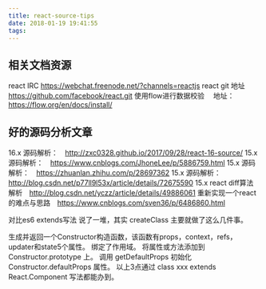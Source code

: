 ```yaml
---
title: react-source-tips
date: 2018-01-19 19:41:55
tags:
---
```


## 相关文档资源
react IRC https://webchat.freenode.net/?channels=reactjs
react git 地址　https://github.com/facebook/react.git
使用flow进行数据校验　 地址：https://flow.org/en/docs/install/
##  好的源码分析文章
16.x 源码解析：　http://zxc0328.github.io/2017/09/28/react-16-source/
15.x 源码解析：　https://www.cnblogs.com/JhoneLee/p/5886759.html
15.x 源码解析：　https://zhuanlan.zhihu.com/p/28697362
15.x 源码解析：　http://blog.csdn.net/p77ll9l53x/article/details/72675590
15.x react diff算法解析　http://blog.csdn.net/yczz/article/details/49886061
重新实现一个react 的难点与思路　https://www.cnblogs.com/sven36/p/6486860.html

对比es6 extends写法
说了一堆，其实 createClass 主要就做了这么几件事。

生成并返回一个Constructor构造函数，该函数有props，context，refs，updater和state5个属性。
绑定了作用域。
将属性或方法添加到 Constructor.prototype 上。
调用 getDefaultProps 初始化 Constructor.defaultProps 属性。
以上3点通过 class xxx extends React.Component 写法都能办到。
